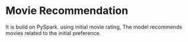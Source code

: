 # Movie Recommendation
It is build on PySpark.
using initial movie rating, The model recommends movies related to the initial preference.

